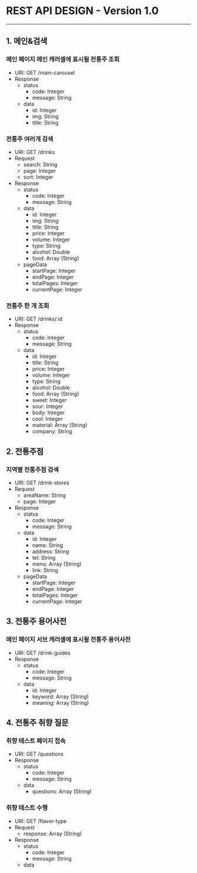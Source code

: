 # REST API DESIGN - Version 1.0

---

## 1. 메인&검색

### 메인 페이지 메인 캐러셀에 표시될 전통주 조회

- URI: GET /main-carousel
- Response
  - status
    - code: Integer
    - message: String
  - data
    - id: Integer
    - img: String
    - title: String

### 전통주 여러개 검색

- URI: GET /drinks
- Request
  - search: String
  - page: Integer
  - sort: Integer
- Response
  - status
    - code: Integer
    - message: String
  - data
    - id: Integer
    - img: String
    - title: String
    - price: Integer
    - volume: Integer
    - type: String
    - alcohol: Double
    - food: Array (String)
  - pageData
    - startPage: Integer
    - endPage: Integer
    - totalPages: Integer
    - currentPage: Integer

### 전통주 한 개 조회

- URI: GET /drinks/:id
- Response
  - status
    - code: Integer
    - message: String
  - data
    - id: Integer
    - title: String
    - price: Integer
    - volume: Integer
    - type: String
    - alcohol: Double
    - food: Array (String)
    - sweet: Integer
    - sour: Integer
    - body: Integer
    - cool: Integer
    - material: Array (String)
    - company: String

## 2. 전통주점

### 지역별 전통주점 검색

- URI: GET /drink-stores
- Request
  - areaName: String
  - page: Integer
- Response
  - status
    - code: Integer
    - message: String
  - data
    - id: Integer
    - name: String
    - address: String
    - tel: String
    - menu: Array (String)
    - link: String
  - pageData
    - startPage: Integer
    - endPage: Integer
    - totalPages: Integer
    - currentPage: Integer

## 3. 전통주 용어사전

### 메인 페이지 서브 캐러셀에 표시될 전통주 용어사전

- URI: GET /drink-guides
- Response
  - status
    - code: Integer
    - message: String
  - data
    - id: Integer
    - keyword: Array (String)
    - meaning: Array (String)

## 4. 전통주 취향 질문

### 취향 테스트 페이지 접속

- URI: GET /questions
- Response
  - status
    - code: Integer
    - message: String
  - data
    - questions: Array (String)

### 취향 테스트 수행

- URI: GET /flavor-type
- Request
  - response: Array (String)
- Response
  - status
    - code: Integer
    - message: String
  - data
